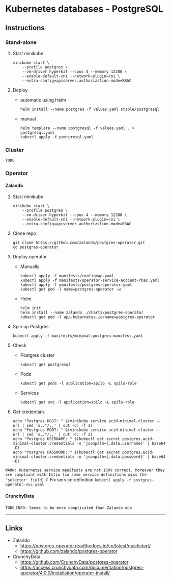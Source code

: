
# Kubernetes databases - PostgreSQL

## Instructions

### Stand-alone

1. Start minikube
	```
	minikube start \
		--profile postgres \
		--vm-driver hyperkit --cpus 4 --memory 12288 \
		--enable-default-cni --network-plugin=cni \
		--extra-config=apiserver.authorization-mode=RBAC
	```

2. Deploy
	* automatic using Helm
		```
		helm install --name postgres -f values.yaml stable/postgresql
		```
	* manual
		```
		helm template --name postgresql -f values.yaml . > postgresql.yaml
		kubectl apply -f postgresql.yaml
		```

### Cluster

`TODO`

### Operator

#### Zalando

1. Start minikube
	```
	minikube start \
		--profile postgres \
		--vm-driver hyperkit --cpus 4 --memory 12288 \
		--enable-default-cni --network-plugin=cni \
		--extra-config=apiserver.authorization-mode=RBAC
	```

2. Clone repo
	```
	git clone https://github.com/zalando/postgres-operator.git
	cd postgres-operator
	```

3. Deploy operator
	* Manually
		```
		kubectl apply -f manifests/configmap.yaml
		kubectl apply -f manifests/operator-service-account-rbac.yaml
		kubectl apply -f manifests/postgres-operator.yaml
		kubectl get pod -l name=postgres-operator -w
		```
	* Helm
		```
		helm init
		helm install --name zalando ./charts/postgres-operator
		kubectl get pod -l app.kubernetes.io/name=postgres-operator
		```

4. Spin up Postgres
	```
	kubectl apply -f manifests/minimal-postgres-manifest.yaml
	```

5. Check
	* Postgres cluster
		```
		kubectl get postgresql
		```
	* Pods
		```
		kubectl get pods -l application=spilo -L spilo-role
		```
	* Services
		```
		kubectl get svc -l application=spilo -L spilo-role
		```

6. Get credentials
	```
	echo "Postgres HOST: " $(minikube service acid-minimal-cluster --url | sed 's,.*/,,' | cut -d: -f 1)
	echo "Postgres PORT: " $(minikube service acid-minimal-cluster --url | sed 's,.*/,,' | cut -d: -f 2)
	echo "Postgres USERNAME: " $(kubectl get secret postgres.acid-minimal-cluster.credentials -o 'jsonpath={.data.username}' | base64 -D)
	echo "Postgres PASSWORD: " $(kubectl get secret postgres.acid-minimal-cluster.credentials -o 'jsonpath={.data.password}' | base64 -D)
	```

`WARN: Kubernetes service manifests are not 100% correct. Moreover they are compliant with Istio (in some service definitions miss the 'selector' field)`
7. Fix service definition
	```
	kubectl apply -f postgres-operator-svc.yaml
	```


#### CrunchyData

`TODO`
`INFO: Seems to be more complicated than Zalando one`

---

## Links
* Zalando
  * https://postgres-operator.readthedocs.io/en/latest/quickstart/
  * https://github.com/zalando/postgres-operator
* CrunchyData
  * https://github.com/CrunchyData/postgres-operator
  * https://access.crunchydata.com/documentation/postgres-operator/4.0.0/installation/operator-install/
